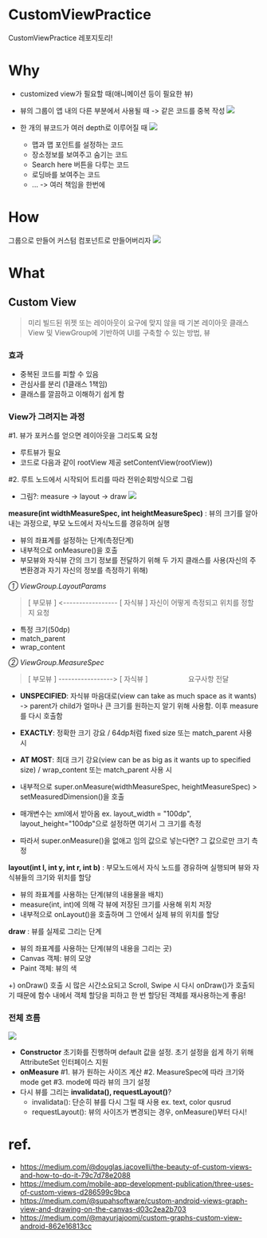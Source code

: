 # CustomViewPractice
CustomViewPractice 레포지토리!
# Why
- customized view가 필요할 때(애니메이션 등이 필요한 뷰)
- 뷰의 그룹이 앱 내의 다른 부분에서 사용될 때 -> 같은 코드를 중복 작성
![](https://images.velog.io/images/cchloe2311/post/7d51ba44-774e-4325-8e35-d0bcd03e2250/image.png)

- 한 개의 뷰코드가 여러 depth로 이루어질 때
![](https://images.velog.io/images/cchloe2311/post/8d11f846-c476-4762-8b1f-107f5c1d1a03/image.png)
    - 맵과 맵 포인트를 설정하는 코드
    - 장소정보를 보여주고 숨기는 코드
    - Search here 버튼을 다루는 코드
    - 로딩바를 보여주는 코드
    - ... -> 여러 책임을 한번에
# How
그룹으로 만들어 커스텀 컴포넌트로 만들어버리자
![](https://images.velog.io/images/cchloe2311/post/41e120e2-f9ac-42d8-9a58-0d851e671fa7/image.png)
# What
## Custom View
> 미리 빌드된 위젯 또는 레이아웃이 요구에 맞지 않을 때 기본 레이아웃 클래스 View 및 ViewGroup에 기반하여 UI를 구축할 수 있는 방법, 뷰

### 효과
- 중복된 코드를 피할 수 있음
- 관심사를 분리 (1클래스 1책임)
- 클래스를 깔끔하고 이해하기 쉽게 함
### View가 그려지는 과정
#1. 뷰가 포커스를 얻으면 레이아웃을 그리도록 요청
- 루트뷰가 필요
- 코드로 다음과 같이 rootView 제공 setContentView(rootView))

#2. 루트 노드에서 시작되어 트리를 따라 전위순회방식으로 그림
- 그림?: measure -> layout -> draw 
![](https://images.velog.io/images/cchloe2311/post/4c55220a-0289-401a-bea1-396c492c8b03/image.png)

**measure(int widthMeasureSpec, int heightMeasureSpec)**
: 뷰의 크기를 알아내는 과정으로, 부모 노드에서 자식노드를 경유하며 실행
- 뷰의 좌표계를 설정하는 단계(측정단계)
- 내부적으로 onMeasure()을 호출
- 부모뷰와 자식뷰 간의 크기 정보를 전달하기 위해 두 가지 클래스를 사용(자신의 주변환경과 자기 자신의 정보를 측정하기 위해)

_① ViewGroup.LayoutParams_
> [ 부모뷰 ] <----------------- [ 자식뷰 ]
자신이 어떻게 측정되고 위치를 정할지 요청

- 특정 크기(50dp)
- match_parent
- wrap_content

_② ViewGroup.MeasureSpec_
> [ 부모뷰 ] -----------------> [ 자식뷰 ]
ㅤㅤㅤㅤㅤㅤ요구사항 전달

- **UNSPECIFIED**: 자식뷰 마음대로(view can take as much space as it wants) -> parent가 child가 얼마나 큰 크기를 원하는지 알기 위해 사용함. 이후 measure를 다시 호출함
- **EXACTLY**: 정확한 크기 강요 / 64dp처럼 fixed size 또는 match_parent 사용 시
- **AT MOST**: 최대 크기 강요(view can be as big as it wants up to specified size) / wrap_content 또는 match_parent 사용 시

- 내부적으로 super.onMeasure(widthMeasureSpec, heightMeasureSpec) > setMeasuredDimension()을 호출
- 매개변수는 xml에서 받아옴 ex. layout_width = "100dp", layout_height="100dp"으로 설정하면 여기서 그 크기를 측정
- 따라서 super.onMeasure()을 없애고 임의 값으로 넣는다면? 그 값으로만 크기 측정

**layout(int l, int y, int r, int b)**
: 부모노드에서 자식 노드를 경유하며 실행되며 뷰와 자식뷰들의 크기와 위치를 할당
- 뷰의 좌표계를 사용하는 단계(뷰의 내용물을 배치)
- measure(int, int)에 의해 각 뷰에 저장된 크기를 사용해 위치 저장
- 내부적으로 onLayout()을 호출하며 그 안에서 실제 뷰의 위치를 할당

**draw**
: 뷰를 실제로 그리는 단계
- 뷰의 좌표계를 사용하는 단계(뷰의 내용을 그리는 곳)
- Canvas 객체: 뷰의 모양
- Paint 객체: 뷰의 색

+) onDraw() 호출 시 많은 시간소요되고 Scroll, Swipe 시 다시 onDraw()가 호출되기 때문에 함수 내에서 객체 할당을 피하고 한 번 할당된 객체를 재사용하는게 좋음!
### 전체 흐름
![](https://images.velog.io/images/cchloe2311/post/d32dc259-4159-4f08-a622-13b4f9ae78a6/image.png)
- **Constructor**
초기화를 진행하며 default 값을 설정. 초기 설정을 쉽게 하기 위해 AttributeSet 인터페이스 지원
- **onMeasure**
#1. 뷰가 원하는 사이즈 계산
#2. MeasureSpec에 따라 크기와 mode get
#3. mode에 따라 뷰의 크기 설정
- 다시 뷰를 그리는 **invalidata(), requestLayout()**?
    - invalidata(): 단순히 뷰를 다시 그릴 때 사용 ex. text, color qusrud
    - requestLayout(): 뷰의 사이즈가 변경되는 경우, onMeasure()부터 다시!

# ref.
- https://medium.com/@douglas.iacovelli/the-beauty-of-custom-views-and-how-to-do-it-79c7d78e2088
- https://medium.com/mobile-app-development-publication/three-uses-of-custom-views-d286599c9bca
- https://medium.com/@supahsoftware/custom-android-views-graph-view-and-drawing-on-the-canvas-d03c2ea2b703
- https://medium.com/@mayurjajoomj/custom-graphs-custom-view-android-862e16813cc
